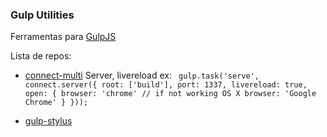 ### Gulp Utilities

Ferramentas para [GulpJS](http://gulpjs.com)

Lista de repos:

- [connect-multi](https://www.npmjs.com/package/gulp-connect-multi) Server, livereload
  ex: ```
  gulp.task('serve', connect.server({
  root: ['build'],
  port: 1337,
  livereload: true,
  open: {
    browser: 'chrome' // if not working OS X browser: 'Google Chrome'
  }
}));```

- [gulp-stylus](https://www.npmjs.com/package/gulp-stylus)